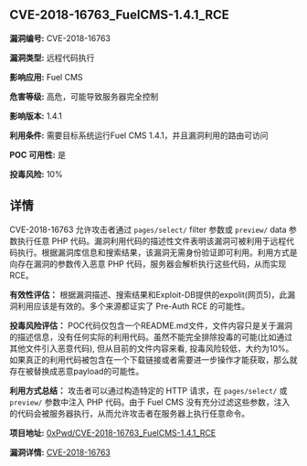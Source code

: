 ## CVE-2018-16763_FuelCMS-1.4.1_RCE

**漏洞编号:** CVE-2018-16763

**漏洞类型:** 远程代码执行

**影响应用:** Fuel CMS

**危害等级:** 高危，可能导致服务器完全控制

**影响版本:** 1.4.1

**利用条件:** 需要目标系统运行Fuel CMS 1.4.1，并且漏洞利用的路由可访问

**POC 可用性:** 是

**投毒风险:** 10%

## 详情

CVE-2018-16763 允许攻击者通过 `pages/select/` filter 参数或 `preview/` data 参数执行任意 PHP 代码。漏洞利用代码的描述性文件表明该漏洞可被利用于远程代码执行。根据漏洞库信息和搜索结果，该漏洞无需身份验证即可利用。利用方式是向存在漏洞的参数传入恶意 PHP 代码，服务器会解析执行这些代码，从而实现 RCE。

**有效性评估：**
根据漏洞描述、搜索结果和Exploit-DB提供的expolit(网页5)，此漏洞利用应该是有效的。多个来源都证实了 Pre-Auth RCE 的可能性。

**投毒风险评估：**
POC代码仅包含一个README.md文件，文件内容只是关于漏洞的描述信息，没有任何实际的利用代码。虽然不能完全排除投毒的可能(比如通过其他文件引入恶意代码), 但从目前的文件内容来看, 投毒风险较低，大约为10%。如果真正的利用代码被包含在一个下载链接或者需要进一步操作才能获取，那么就存在被替换成恶意payload的可能性。

**利用方式总结：**
攻击者可以通过构造特定的 HTTP 请求，在 `pages/select/` 或 `preview/` 参数中注入 PHP 代码。由于 Fuel CMS 没有充分过滤这些参数，注入的代码会被服务器执行，从而允许攻击者在服务器上执行任意命令。

**项目地址:** [0xPwd/CVE-2018-16763_FuelCMS-1.4.1_RCE](https://github.com/0xPwd/CVE-2018-16763_FuelCMS-1.4.1_RCE)

**漏洞详情:** [CVE-2018-16763](https://nvd.nist.gov/vuln/detail/CVE-2018-16763)